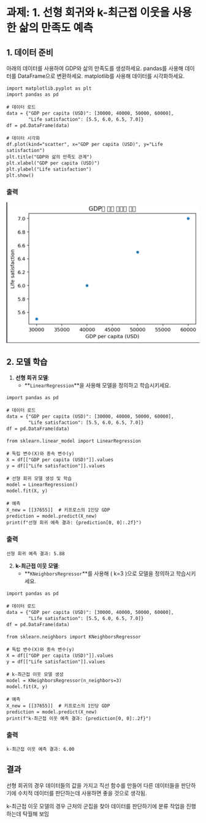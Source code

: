 # 과제: 1. 선형 회귀와 k-최근접 이웃을 사용한 삶의 만족도 예측

## 1. 데이터 준비

아래의 데이터를 사용하여 GDP와 삶의 만족도를 생성하세요.
pandas를 사용해 데이터를 DataFrame으로 변환하세요.
matplotlib를 사용해 데이터를 시각화하세요.

```
import matplotlib.pyplot as plt
import pandas as pd

# 데이터 로드
data = {"GDP per capita (USD)": [30000, 40000, 50000, 60000],
        "Life satisfaction": [5.5, 6.0, 6.5, 7.0]}
df = pd.DataFrame(data)

# 데이터 시각화
df.plot(kind="scatter", x="GDP per capita (USD)", y="Life satisfaction")
plt.title("GDP와 삶의 만족도 관계")
plt.xlabel("GDP per capita (USD)")
plt.ylabel("Life satisfaction")
plt.show()
```

### 출력

![GDP와_삶의_만족도_관계](https://github.com/GDGoC-SCHU/2024-ai-study/blob/week1-junho/week1-junho/GDP%EC%99%80%20%EC%82%B6%EC%9D%98%20%EB%A7%8C%EC%A1%B1%EB%8F%84%20%EA%B4%80%EA%B3%84.png?raw=true)

## 2. 모델 학습

1. **선형 회귀 모델**:
   - **`LinearRegression`**을 사용해 모델을 정의하고 학습시키세요.

```
import pandas as pd

# 데이터 로드
data = {"GDP per capita (USD)": [30000, 40000, 50000, 60000],
        "Life satisfaction": [5.5, 6.0, 6.5, 7.0]}
df = pd.DataFrame(data)

from sklearn.linear_model import LinearRegression

# 독립 변수(X)와 종속 변수(y)
X = df[["GDP per capita (USD)"]].values
y = df[["Life satisfaction"]].values

# 선형 회귀 모델 생성 및 학습
model = LinearRegression()
model.fit(X, y)

# 예측
X_new = [[37655]]  # 키프로스의 1인당 GDP
prediction = model.predict(X_new)
print(f"선형 회귀 예측 결과: {prediction[0, 0]:.2f}")
```

### 출력

```
선형 회귀 예측 결과: 5.88
```

2. **k-최근접 이웃 모델**:
   - **`KNeighborsRegressor`**를 사용해 \( k=3 \)으로 모델을 정의하고 학습시키세요.

```
import pandas as pd

# 데이터 로드
data = {"GDP per capita (USD)": [30000, 40000, 50000, 60000],
        "Life satisfaction": [5.5, 6.0, 6.5, 7.0]}
df = pd.DataFrame(data)

from sklearn.neighbors import KNeighborsRegressor

# 독립 변수(X)와 종속 변수(y)
X = df[["GDP per capita (USD)"]].values
y = df[["Life satisfaction"]].values

# k-최근접 이웃 모델 생성
model = KNeighborsRegressor(n_neighbors=3)
model.fit(X, y)

# 예측
X_new = [[37655]]  # 키프로스의 1인당 GDP
prediction = model.predict(X_new)
print(f"k-최근접 이웃 예측 결과: {prediction[0, 0]:.2f}")
```

### 출력

```
k-최근접 이웃 예측 결과: 6.00
```

## 결과

선형 회귀의 경우 데이터들의 값을 가지고 직선 함수를 만들어 다른 데이터들을 판단하기에 수치적 데이터를 판단하는데 사용하면 좋을 것으로 생각됨.

k-최근접 이웃 모델의 경우 근처의 군집을 찾아 데이터를 판단하기에 분류 작업을 진행하는데 탁월해 보임
